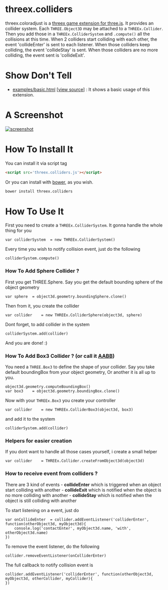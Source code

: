 threex.colliders
=============

threex.coloradjust is a 
[threex game extension for three.js](http://www.threejsgame.com/extensions/).
It provides an collider system. Each ```THREE.Object3D``` may be attached to a ```THREEx.Collider```.
Then you add those in a ```THREEx.ColliderSystem``` and ```.compute()``` all the collisions at this time.
When 2 colliders start colliding with each other, the event 'collideEnter' is sent to each listener. When those colliders keep colliding, the event 'collideStay' is sent. When those colliders are no more colliding, the event sent is 'collideExit'. 

Show Don't Tell
===============
* [examples/basic.html](http://jeromeetienne.github.io/threex.colliders/examples/basic.html)
\[[view source](https://github.com/jeromeetienne/threex.colliders/blob/master/examples/basic.html)\] :
It shows a basic usage of this extension.

A Screenshot
============
[![screenshot](https://raw.githubusercontent.com/jeromeetienne/threex.colliders/master/examples/images/screenshot-threex-colliders-512x512.jpg)](http://jeromeetienne.github.io/threex.colliders/examples/basic.html)

How To Install It
=================

You can install it via script tag

```html
<script src='threex.colliders.js'></script>
```

Or you can install with [bower](http://bower.io/), as you wish.

```bash
bower install threex.colliders
```

How To Use It
=============

First you need to create a ```THREEx.ColliderSystem```. It gonna handle the whole thing for you

```
var colliderSystem  = new THREEx.ColliderSystem()
```

Every time you wish to notify collision event, just do the following

```
colliderSystem.compute()        
````

### How To Add Sphere Collider ?

First you get THREE.Sphere.
Say you get the default bounding sphere of the object geometry

```
var sphere  = object3d.geometry.boundingSphere.clone()
```

Then from it, you create the collider

```
var collider    = new THREEx.ColliderSphere(object3d, sphere)
```

Dont forget, to add collider in the system

```
colliderSystem.add(collider)
```

And you are done! :)

### How To Add Box3 Collider ? (or call it [AABB](http://en.wikipedia.org/wiki/Axis-aligned_bounding_box#Axis-aligned_minimum_bounding_box))

You need a ```THREE.Box3``` to define the shape of your collider.
Say you take default boundingBox from your object geometry, Or another it is all up to you.

```
object3d.geometry.computeBoundingBox()
var box3    = object3d.geometry.boundingBox.clone()
```

Now with your ```THREEx.Box3``` you create your controller

```
var collider    = new THREEx.ColliderBox3(object3d, box3)
```

and add it to the system

```
colliderSystem.add(collider)
```

### Helpers for easier creation

If you dont want to handle all those cases yourself, i create a small helper

```
var collider    = THREEx.Collider.createFromObject3d(object3d)
```

### How to receive event from colliders ?

There are 3 kind of events
    - **collideEnter** which is triggered when an object start colliding with another
    - **collideExit** which is notified when the object is no more colliding with another
    - **collideStay** which is notified when the object is still colliding with another

To start listening on a event, just do

```
var onCollideEnter  = collider.addEventListener('colliderEnter', function(otherObject3d, myObject3d){
    console.log('contactEnter', myObject3d.name, 'with', otherObject3d.name)
})
```

To remove the event listener, do the following

```
collider.removeEventListener(onColliderEnter)
```

The full callback to notify collision event is 

```
collider.addEventListener('colliderEnter', function(otherObject3d, myObject3d, otherCollider, myCollider){  
})
```